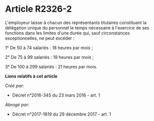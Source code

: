 # Article R2326-2

L'employeur laisse à chacun des représentants titulaires constituant la délégation unique du personnel le temps nécessaire à
l'exercice de ses fonctions dans les limites d'une durée qui, sauf circonstances exceptionnelles, ne peut excéder : 

1° De 50 à 74 salariés : 18 heures par mois ; 

2° De 75 à 99 salariés : 19 heures par mois ; 

3° De 100 à 299 salariés : 21 heures par mois.

**Liens relatifs à cet article**

_Créé par_:

  - Décret n°2016-345 du 23 mars 2016 - art. 1

_Abrogé par_:

  - Décret n°2017-1819 du 29 décembre 2017 - art. 1
